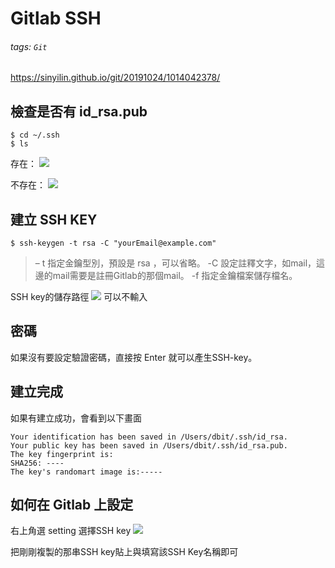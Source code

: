 # Gitlab SSH

###### tags: `Git`

https://sinyilin.github.io/git/20191024/1014042378/

## 檢查是否有 id_rsa.pub
```
$ cd ~/.ssh
$ ls
```

存在：
![](https://i.imgur.com/0x9d0Uj.png)

不存在：
![](https://i.imgur.com/1AIOzJV.png)

## 建立 SSH KEY
```
$ ssh-keygen -t rsa -C "yourEmail@example.com"
```
>– t 指定金鑰型別，預設是 rsa ，可以省略。
-C 設定註釋文字，如mail，這邊的mail需要是註冊Gitlab的那個mail。
-f 指定金鑰檔案儲存檔名。

SSH key的儲存路徑
![](https://i.imgur.com/5x65zok.png)
可以不輸入

## 密碼
如果沒有要設定驗證密碼，直接按 Enter 就可以產生SSH-key。


## 建立完成
如果有建立成功，會看到以下畫面
```
Your identification has been saved in /Users/dbit/.ssh/id_rsa.
Your public key has been saved in /Users/dbit/.ssh/id_rsa.pub.
The key fingerprint is:
SHA256: ----
The key's randomart image is:-----
```

## 如何在 Gitlab 上設定
右上角選 setting
選擇SSH key
![](https://i.imgur.com/uREgmNU.png)

把剛剛複製的那串SSH key貼上與填寫該SSH Key名稱即可



